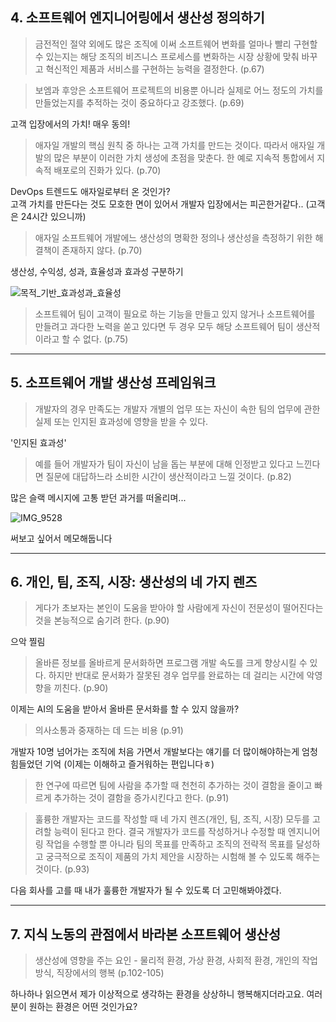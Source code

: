 ## 4. 소프트웨어 엔지니어링에서 생산성 정의하기

> 금전적인 절약 외에도 많은 조직에 이써 소프트웨어 변화를 얼마나 빨리 구현할 수 있는지는 해당 조직의 비즈니스 프로세스를 변화하는 시장 상황에 맞춰 바꾸고 혁신적인 제품과 서비스를 구현하는 능력을 결정한다. (p.67)

> 보엠과 후앙은 소프트웨어 프로젝트의 비용뿐 아니라 실제로 어느 정도의 가치를 만들었는지를 추적하는 것이 중요하다고 강조했다. (p.69)

고객 입장에서의 가치! 매우 동의!

> 애자일 개발의 핵심 원칙 중 하나는 고객 가치를 만드는 것이다. 따라서 애자일 개발의 많은 부분이 이러한 가치 생성에 초점을 맞춘다. 한 예로 지속적 통합에서 지속적 배포로의 진화가 있다. (p.70)

DevOps 트렌드도 애자일로부터 온 것인가?  
고객 가치를 만든다는 것도 모호한 면이 있어서 개발자 입장에서는 피곤한거같다.. (고객은 24시간 있으니까)

> 애자일 소프트웨어 개발에느 생산성의 명확한 정의나 생산성을 측정하기 위한 해결책이 존재하지 않다. (p.70)

생산성, 수익성, 성과, 효율성과 효과성 구분하기

![목적_기반_효과성과_효율성](https://github.com/techy-tales/rethinking-productivity-in-software-engineering/assets/18068051/af215508-63fe-4386-ac20-37b268325d0c)

> 소프트웨어 팀이 고객이 필요로 하는 기능을 만들고 있지 않거나 소프트웨어를 만들려고 과다한 노력을 쏟고 있다면 두 경우 모두 해당 소프트웨어 팀이 생산적이라고 할 수 없다. (p.75)

---

## 5. 소프트웨어 개발 생산성 프레임워크

> 개발자의 경우 만족도는 개발자 개별의 업무 또는 자신이 속한 팀의 업무에 관한 실제 또는 인지된 효과성에 영향을 받을 수 있다.

'인지된 효과성'

> 예를 들어 개발자가 팀이 자신이 남을 돕는 부분에 대해 인정받고 있다고 느낀다면 질문에 대답하느라 소비한 시간이 생산적이라고 느낄 것이다. (p.82)

많은 슬랙 메시지에 고통 받던 과거를 떠올리며...

![IMG_9528](https://github.com/techy-tales/rethinking-productivity-in-software-engineering/assets/18068051/65bfa221-c311-4dad-9e22-93c2cf212fdc)

써보고 싶어서 메모해둡니다

---

## 6. 개인, 팀, 조직, 시장: 생산성의 네 가지 렌즈

> 게다가 초보자는 본인이 도움을 받아야 할 사람에게 자신이 전문성이 떨어진다는 것을 본능적으로 숨기려 한다. (p.90)

으악 찔림

> 올바른 정보를 올바르게 문서화하면 프로그램 개발 속도를 크게 향상시킬 수 있다. 하지만 반대로 문서화가 잘못된 경우 업무를 완료하는 데 걸리는 시간에 악영향을 끼친다. (p.90)

이제는 AI의 도움을 받아서 올바른 문서화를 할 수 있지 않을까?

> 의사소통과 중재하는 데 드는 비용 (p.91)

개발자 10명 넘어가는 조직에 처음 가면서 개발보다는 얘기를 더 많이해야하는게 엄청 힘들었던 기억 (이제는 이해하고 즐거워하는 편입니다ㅎ)

> 한 연구에 따르면 팀에 사람을 추가할 때 천천히 추가하는 것이 결함을 줄이고 빠르게 추가하는 것이 결함을 증가시킨다고 한다. (p.91)

> 훌륭한 개발자는 코드를 작성할 때 네 가지 렌즈(개인, 팀, 조직, 시장) 모두를 고려할 능력이 된다고 한다. 결국 개발자가 코드를 작성하거나 수정할 때 엔지니어링 작업을 수행할 뿐 아니라 팀의 목표를 만족하고 조직의 전략적 목표를 달성하고 궁극적으로 조직이 제품의 가치 제안을 시장하는 시험해 볼 수 있도록 해주는 것이다. (p.93)

다음 회사를 고를 때 내가 훌륭한 개발자가 될 수 있도록 더 고민해봐야겠다.

---

## 7. 지식 노동의 관점에서 바라본 소프트웨어 생산성

> 생산성에 영향을 주는 요인 - 물리적 환경, 가상 환경, 사회적 환경, 개인의 작업 방식, 직장에서의 행복 (p.102-105)

하나하나 읽으면서 제가 이상적으로 생각하는 환경을 상상하니 행복해지더라고요. 여러분이 원하는 환경은 어떤 것인가요?
